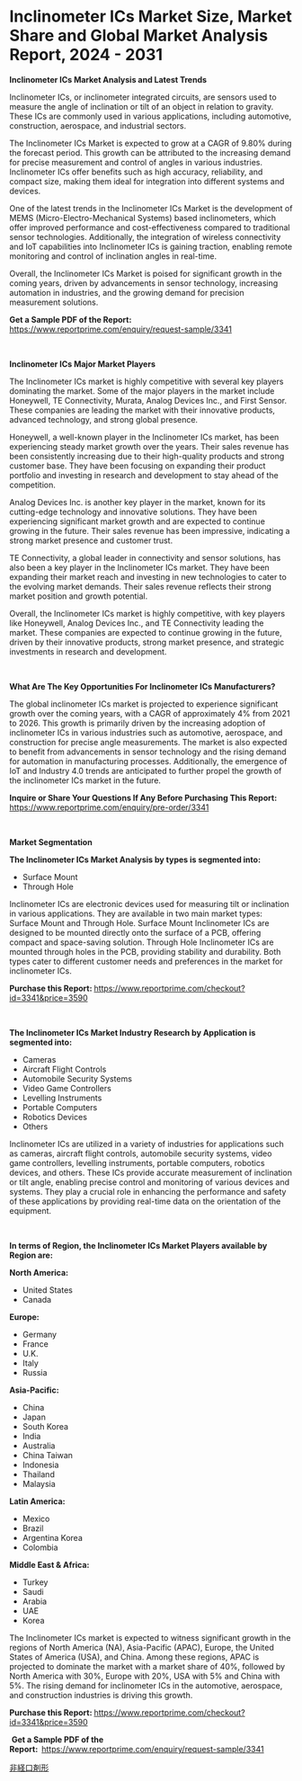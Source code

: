 <p><h1>Inclinometer ICs Market Size, Market Share and Global Market Analysis Report, 2024 - 2031</h1></p><p><strong>Inclinometer ICs Market Analysis and Latest Trends</strong></p>
<p><p>Inclinometer ICs, or inclinometer integrated circuits, are sensors used to measure the angle of inclination or tilt of an object in relation to gravity. These ICs are commonly used in various applications, including automotive, construction, aerospace, and industrial sectors.</p><p>The Inclinometer ICs Market is expected to grow at a CAGR of 9.80% during the forecast period. This growth can be attributed to the increasing demand for precise measurement and control of angles in various industries. Inclinometer ICs offer benefits such as high accuracy, reliability, and compact size, making them ideal for integration into different systems and devices.</p><p>One of the latest trends in the Inclinometer ICs Market is the development of MEMS (Micro-Electro-Mechanical Systems) based inclinometers, which offer improved performance and cost-effectiveness compared to traditional sensor technologies. Additionally, the integration of wireless connectivity and IoT capabilities into Inclinometer ICs is gaining traction, enabling remote monitoring and control of inclination angles in real-time.</p><p>Overall, the Inclinometer ICs Market is poised for significant growth in the coming years, driven by advancements in sensor technology, increasing automation in industries, and the growing demand for precision measurement solutions.</p></p>
<p><strong>Get a Sample PDF of the Report:&nbsp;</strong> <a href="https://www.reportprime.com/enquiry/request-sample/3341">https://www.reportprime.com/enquiry/request-sample/3341</a></p>
<p>&nbsp;</p>
<p><strong>Inclinometer ICs Major Market Players</strong></p>
<p><p>The Inclinometer ICs market is highly competitive with several key players dominating the market. Some of the major players in the market include Honeywell, TE Connectivity, Murata, Analog Devices Inc., and First Sensor. These companies are leading the market with their innovative products, advanced technology, and strong global presence.</p><p>Honeywell, a well-known player in the Inclinometer ICs market, has been experiencing steady market growth over the years. Their sales revenue has been consistently increasing due to their high-quality products and strong customer base. They have been focusing on expanding their product portfolio and investing in research and development to stay ahead of the competition.</p><p>Analog Devices Inc. is another key player in the market, known for its cutting-edge technology and innovative solutions. They have been experiencing significant market growth and are expected to continue growing in the future. Their sales revenue has been impressive, indicating a strong market presence and customer trust.</p><p>TE Connectivity, a global leader in connectivity and sensor solutions, has also been a key player in the Inclinometer ICs market. They have been expanding their market reach and investing in new technologies to cater to the evolving market demands. Their sales revenue reflects their strong market position and growth potential.</p><p>Overall, the Inclinometer ICs market is highly competitive, with key players like Honeywell, Analog Devices Inc., and TE Connectivity leading the market. These companies are expected to continue growing in the future, driven by their innovative products, strong market presence, and strategic investments in research and development.</p></p>
<p>&nbsp;</p>
<p><strong>What Are The Key Opportunities For Inclinometer ICs Manufacturers?</strong></p>
<p><p>The global inclinometer ICs market is projected to experience significant growth over the coming years, with a CAGR of approximately 4% from 2021 to 2026. This growth is primarily driven by the increasing adoption of inclinometer ICs in various industries such as automotive, aerospace, and construction for precise angle measurements. The market is also expected to benefit from advancements in sensor technology and the rising demand for automation in manufacturing processes. Additionally, the emergence of IoT and Industry 4.0 trends are anticipated to further propel the growth of the inclinometer ICs market in the future.</p></p>
<p><strong>Inquire or Share Your Questions If Any Before Purchasing This Report:</strong> <a href="https://www.reportprime.com/enquiry/pre-order/3341">https://www.reportprime.com/enquiry/pre-order/3341</a></p>
<p>&nbsp;</p>
<p><strong>Market Segmentation</strong></p>
<p><strong>The Inclinometer ICs Market Analysis by types is segmented into:</strong></p>
<p><ul><li>Surface Mount</li><li>Through Hole</li></ul></p>
<p><p>Inclinometer ICs are electronic devices used for measuring tilt or inclination in various applications. They are available in two main market types: Surface Mount and Through Hole. Surface Mount Inclinometer ICs are designed to be mounted directly onto the surface of a PCB, offering compact and space-saving solution. Through Hole Inclinometer ICs are mounted through holes in the PCB, providing stability and durability. Both types cater to different customer needs and preferences in the market for inclinometer ICs.</p></p>
<p><strong>Purchase this Report:&nbsp;</strong><a href="https://www.reportprime.com/checkout?id=3341&price=3590">https://www.reportprime.com/checkout?id=3341&price=3590</a></p>
<p>&nbsp;</p>
<p><strong>The Inclinometer ICs Market Industry Research by Application is segmented into:</strong></p>
<p><ul><li>Cameras</li><li>Aircraft Flight Controls</li><li>Automobile Security Systems</li><li>Video Game Controllers</li><li>Levelling Instruments</li><li>Portable Computers</li><li>Robotics Devices</li><li>Others</li></ul></p>
<p><p>Inclinometer ICs are utilized in a variety of industries for applications such as cameras, aircraft flight controls, automobile security systems, video game controllers, levelling instruments, portable computers, robotics devices, and others. These ICs provide accurate measurement of inclination or tilt angle, enabling precise control and monitoring of various devices and systems. They play a crucial role in enhancing the performance and safety of these applications by providing real-time data on the orientation of the equipment.</p></p>
<p>&nbsp;</p>
<p><strong>In terms of Region, the Inclinometer ICs Market Players available by Region are:</strong></p>
<p>
    <p> <strong> North America: </strong>
        <ul>
            <li>United States</li>
            <li>Canada</li>
        </ul>
        </p> 
    <p> <strong> Europe: </strong>
        <ul>
            <li>Germany</li>
            <li>France</li>
            <li>U.K.</li>
            <li>Italy</li>
            <li>Russia</li>
        </ul>
        </p> 
    <p> <strong> Asia-Pacific: </strong>
        <ul>
            <li>China</li>
            <li>Japan</li>
            <li>South Korea</li>
            <li>India</li>
            <li>Australia</li>
            <li>China Taiwan</li>
            <li>Indonesia</li>
            <li>Thailand</li>
            <li>Malaysia</li>
        </ul>
        </p> 
    <p> <strong> Latin America: </strong>
        <ul>
            <li>Mexico</li>
            <li>Brazil</li>
            <li>Argentina Korea</li>
            <li>Colombia</li>
        </ul>
        </p> 
    <p> <strong> Middle East & Africa: </strong>
        <ul>
            <li>Turkey</li>
            <li>Saudi</li>
            <li>Arabia</li>
            <li>UAE</li>
            <li>Korea</li>
        </ul>
    </p>
    </p>
<p><p>The Inclinometer ICs market is expected to witness significant growth in the regions of North America (NA), Asia-Pacific (APAC), Europe, the United States of America (USA), and China. Among these regions, APAC is projected to dominate the market with a market share of 40%, followed by North America with 30%, Europe with 20%, USA with 5% and China with 5%. The rising demand for inclinometer ICs in the automotive, aerospace, and construction industries is driving this growth.</p></p>
<p><strong>Purchase this Report: </strong><a href="https://www.reportprime.com/checkout?id=3341&price=3590">https://www.reportprime.com/checkout?id=3341&price=3590</a></p>
<p>&nbsp;<strong>Get a Sample PDF of the Report:&nbsp;&nbsp;</strong><a href="https://www.reportprime.com/enquiry/request-sample/3341">https://www.reportprime.com/enquiry/request-sample/3341</a></p>
<p><strong></strong></p>
<p><p><a href="https://github.com/ppmazlotr77499/Market-Research-Report-List-1/blob/main/267868013814.md">非経口剤形</a></p></p>